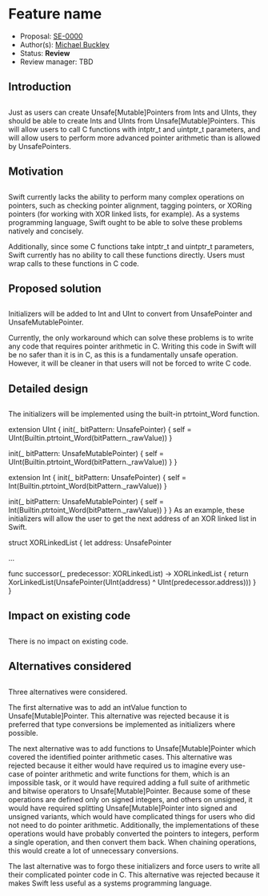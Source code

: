 # Feature name

* Proposal: [SE-0000](https://github.com/apple/swift-evolution/blob/master/proposals/0000-initializers-for-converting-unsafe-pointers-to-ints.md)
* Author(s): [Michael Buckley](https://github.com/MichaelBuckley)
* Status: **Review**
* Review manager: TBD

## Introduction
## 
Just as users can create Unsafe[Mutable]Pointers from Ints and UInts, they
should be able to create Ints and UInts from Unsafe[Mutable]Pointers. This will
allow users to call C functions with intptr_t and uintptr_t parameters, and will
allow users to perform more advanced pointer arithmetic than is allowed by
UnsafePointers.

## Motivation
## 
Swift currently lacks the ability to perform many complex operations on
pointers, such as checking pointer alignment, tagging pointers, or XORing
pointers (for working with XOR linked lists, for example). As a systems
programming language, Swift ought to be able to solve these problems natively
and concisely.

Additionally, since some C functions take intptr_t and uintptr_t parameters,
Swift currently has no ability to call these functions directly. Users must wrap
calls to these functions in C code.

## Proposed solution
## 
Initializers will be added to Int and UInt to convert from UnsafePointer and
UnsafeMutablePointer.

Currently, the only workaround which can solve these problems is to write any
code that requires pointer arithmetic in C. Writing this code in Swift will be
no safer than it is in C, as this is a fundamentally unsafe operation. However,
it will be cleaner in that users will not be forced to write C code.

## Detailed design
## 
The initializers will be implemented using the built-in ptrtoint_Word function.

extension UInt {
  init<T>(_ bitPattern: UnsafePointer<T>) {
    self = UInt(Builtin.ptrtoint_Word(bitPattern._rawValue))
  }

  init<T>(_ bitPattern: UnsafeMutablePointer<T>) {
    self = UInt(Builtin.ptrtoint_Word(bitPattern._rawValue))
  }
}

extension Int {
  init<T>(_ bitPattern: UnsafePointer<T>) {
    self = Int(Builtin.ptrtoint_Word(bitPattern._rawValue))
  }

  init<T>(_ bitPattern: UnsafeMutablePointer<T>) {
    self = Int(Builtin.ptrtoint_Word(bitPattern._rawValue))
  }
}
As an example, these initializers will allow the user to get the next address of
an XOR linked list in Swift.

struct XORLinkedList<T> {
  let address: UnsafePointer<T>

  ...

  func successor(_ predecessor: XORLinkedList<T>) -> XORLinkedList<T> {
    return XorLinkedList(UnsafePointer<T>(UInt(address) ^ UInt(predecessor.address)))
  }
}

## Impact on existing code
## 
There is no impact on existing code.

## Alternatives considered
## 
Three alternatives were considered.

The first alternative was to add an intValue function to Unsafe[Mutable]Pointer.
This alternative was rejected because it is preferred that type conversions be
implemented as initializers where possible.

The next alternative was to add functions to Unsafe[Mutable]Pointer which
covered the identified pointer arithmetic cases. This alternative was rejected
because it either would have required us to imagine every use-case of pointer
arithmetic and write functions for them, which is an impossible task, or it
would have required adding a full suite of arithmetic and bitwise operators to
Unsafe[Mutable]Pointer. Because some of these operations are defined only on
signed integers, and others on unsigned, it would have required splitting
Unsafe[Mutable]Pointer into signed and unsigned variants, which would have
complicated things for users who did not need to do pointer arithmetic.
Additionally, the implementations of these operations would have probably
converted the pointers to integers, perform a single operation, and then convert
them back. When chaining operations, this would create a lot of unnecessary
conversions.

The last alternative was to forgo these initializers and force users to write
all their complicated pointer code in C. This alternative was rejected because
it makes Swift less useful as a systems programming language.
